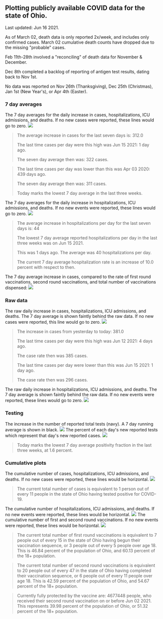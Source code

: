## Plotting publicly available COVID data for the state of Ohio. 

Last updated: Jun 16 2021. 

As of March 02, death data is only reported 2x/week, and includes only confirmed cases. March 02 cumulative death counts have dropped due to the missing "probable" cases.

Feb 11th-28th involved a "reconciling" of death data for November & December.

Dec 8th completed a backlog of reporting of antigen test results, dating back to Nov 1st.

No data was reported on Nov 26th (Thanksgiving), Dec 25th (Christmas), Jan 1st (New Year's), or Apr 4th (Easter).
### 7 day averages
The 7 day averages for the daily increase in cases, hospitalizations, ICU admissions, and deaths. If no new cases were reported, these lines would go to zero.
![](7dayaverage_cases.png)

>The average increase in cases for the last seven days is: 312.0
>
>The last time cases per day were this high was Jun 15 2021: 1 day ago.
>
>The seven day average then was: 322 cases.

>
>The last time cases per day was lower than this was Apr 03 2020: 439 days ago.
>
>The seven day average then was: 311 cases.
>
>Today marks the lowest 7 day average in the last three weeks.

The 7 day averages for the daily increase in hospitalizations, ICU admissions, and deaths. If no new events were reported, these lines would go to zero.
![](7dayaverage_hospital.png)

>The average increase in hospitalizations per day for the last seven days is: 44
>
>The lowest 7 day average reported hospitalizations per day in the last three weeks was on Jun 15 2021.
>
>This was 1 days ago. The average was 40 hospitalizations per day.
>
>The current 7 day average hospitalization rate is an increase of 10.0 percent with respect to then.

The 7 day average increase in cases, compared to the rate of first round vaccinations, second round vaccinations, and total number of vaccinations dispensed:
![](DailyVaccinationsCases.png)

### Raw data
The raw daily increase in cases, hospitalizations, ICU admissions, and deaths. The 7 day average is shown faintly behind the raw data. If no new cases were reported, this line would go to zero.
![](DailyCases.png)

>The increase in cases from yesterday to today: 381.0 
>
>The last time cases per day were this high was Jun 12 2021: 4 days ago. 
>
>The case rate then was 385 cases.
>
>The last time cases per day were lower than this was Jun 15 2021: 1 day ago. 
>
>The case rate then was 296 cases.

The raw daily increase in hospitalizations, ICU admissions, and deaths. The 7 day average is shown faintly behind the raw data. If no new events were reported, these lines would go to zero.
![](DailyHospitalizations.png)

### Testing

The increase in the number of reported total tests (navy). A 7 day running average is shown in black.
![](DailyTests.png)
The percent of each day's new reported tests which represent that day's new reported cases.
![](percentpositive_tests.png)

>Today marks the lowest 7 day average positivity fraction in the last three weeks, at 1.6 percent.

### Cumulative plots
The cumulative number of cases, hospitalizations, ICU admissions, and deaths. If no new cases were reported, these lines would be horizontal.
![](Cases.png)

>The current total number of cases is equivalent to 1 person out of every 11 people in the state of Ohio having tested positive for COVID-19.

The cumulative number of hospitalizations, ICU admissions, and deaths. If no new events were reported, these lines would be horizontal.
![](Hospitalizations.png)
The cumulative number of first and second round vaccinations. If no new events were reported, these lines would be horizontal.
![](Vaccinations.png)

>The current total number of first round vaccinations is equivalent to 7 people out of every 15 in the state of Ohio having begun their vaccination sequence, or 3 people out of every 5 people over age 18.
 >This is 46.84 percent of the population of Ohio, and 60.13 percent of the 18+ population.

>The current total number of second round vaccinations is equivalent to 20 people out of every 47 in the state of Ohio having completed their vaccination sequence, or 6 people out of every 11 people over age 18. 
>This is 42.59 percent of the population of Ohio, and 54.67 percent of the 18+ population.

>Currently fully protected by the vaccine are: 4677448 people, who received their second round vaccination on or before Jun 02 2021.
>This represents 39.98 percent of the population of Ohio, or 51.32 percent of the 18+ population.


